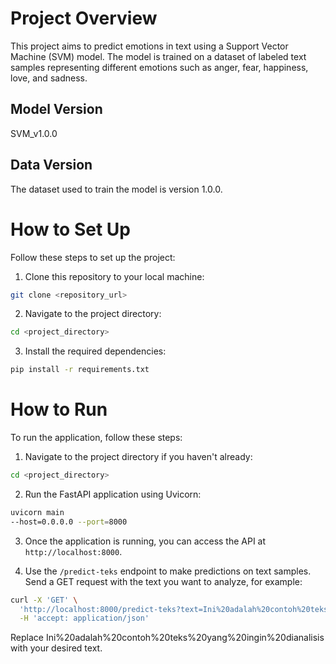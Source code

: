 # Project Overview

This project aims to predict emotions in text using a Support Vector Machine (SVM) model. The model is trained on a dataset of labeled text samples representing different emotions such as anger, fear, happiness, love, and sadness.

## Model Version

SVM_v1.0.0

## Data Version

The dataset used to train the model is version 1.0.0.

# How to Set Up

Follow these steps to set up the project:

1. Clone this repository to your local machine:
```bash
git clone <repository_url>
```
2. Navigate to the project directory:
```bash
cd <project_directory>
```
3. Install the required dependencies:
```bash
pip install -r requirements.txt
```


# How to Run

To run the application, follow these steps:

1. Navigate to the project directory if you haven't already:
```bash
cd <project_directory>
```
2. Run the FastAPI application using Uvicorn:
```bash
uvicorn main
--host=0.0.0.0 --port=8000
```
3. Once the application is running, you can access the API at `http://localhost:8000`.

4. Use the `/predict-teks` endpoint to make predictions on text samples. Send a GET request with the text you want to analyze, for example:

```bash
curl -X 'GET' \
  'http://localhost:8000/predict-teks?text=Ini%20adalah%20contoh%20teks%20yang%20ingin%20dianalisis' \
  -H 'accept: application/json'
```

Replace Ini%20adalah%20contoh%20teks%20yang%20ingin%20dianalisis with your desired text.



